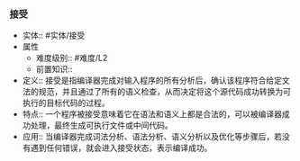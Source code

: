 ###  接受 
- 实体:: #实体/接受 
- 属性
	- 难度级别:: #难度/L2 
	- 前置知识::
- 定义:: 接受是指编译器完成对输入程序的所有分析后，确认该程序符合给定文法的规范，并且通过了所有的语义检查，从而决定将这个源代码成功转换为可执行的目标代码的过程。
- 特点:: 一个程序被接受意味着它在语法和语义上都是合法的，可以被编译器成功处理，最终生成可执行文件或中间代码。
- 应用:: 当编译器完成词法分析、语法分析、语义分析以及优化等步骤后，若没有遇到任何错误，就会进入接受状态，表示编译成功。